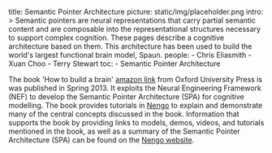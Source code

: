 title: Semantic Pointer Architecture
picture: static/img/placeholder.png
intro: >
  Semantic pointers are neural representations that carry 
  partial semantic content and are composable into the representational 
  structures necessary to support complex cognition. These pages describe a
  cognitive architecture based on them. This architecture has been used to build 
  the world's largest functional brain model, Spaun.
people:
    - Chris Eliasmith
    - Xuan Choo
    - Terry Stewart
toc:
    - Semantic Pointer Architecture

The book 'How to build a brain'
[amazon link](http://www.amazon.com/How-Build-Brain-Architecture-Architectures/dp/0199794545/)
from Oxford University Press is
was published in Spring 2013. It exploits the Neural Engineering Framework (NEF) to develop
the Semantic Pointer Architecture (SPA) for cognitive modelling. The book provides tutorials
in [Nengo](http://nengo.ca) to explain and demonstrate many of the central concepts discussed in 
the book. Information that supports the book by providing links to models,
demos, videos, and tutorials mentioned in the book, as well as a summary of
the Semantic Pointer Architecture (SPA) can be found on the [Nengo
website](http://nengo.ca/build-a-brain).
